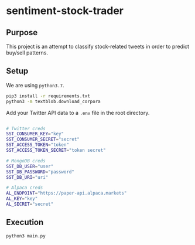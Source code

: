 # sentiment-stock-trader

## Purpose

This project is an attempt to classify stock-related tweets in order to predict buy/sell patterns.

## Setup

We are using `python3.7`.

```bash
pip3 install -r requirements.txt
python3 -m textblob.download_corpora
```

Add your Twitter API data to a `.env` file in the root directory.

```bash

# Twitter creds
SST_CONSUMER_KEY="key"
SST_CONSUMER_SECRET="secret"
SST_ACCESS_TOKEN="token"
SST_ACCESS_TOKEN_SECRET="token secret"

# MongoDB creds
SST_DB_USER="user"
SST_DB_PASSWORD="password"
SST_DB_URI="uri"

# Alpaca creds
AL_ENDPOINT="https://paper-api.alpaca.markets"
AL_KEY="key"
AL_SECRET="secret"

```

## Execution

```bash
python3 main.py
```
